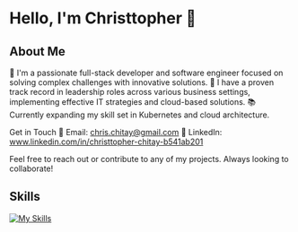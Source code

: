 # Hello, I'm Christtopher 👋

## About Me
🌱 I'm a passionate full-stack developer and software engineer focused on solving complex challenges with innovative solutions.
🏢 I have a proven track record in leadership roles across various business settings, implementing effective IT strategies and cloud-based solutions.
📚 Currently expanding my skill set in Kubernetes and cloud architecture.

Get in Touch
📧 Email: chris.chitay@gmail.com
🔗 LinkedIn: www.linkedin.com/in/christtopher-chitay-b541ab201

Feel free to reach out or contribute to any of my projects. Always looking to collaborate!

## Skills 
[![My Skills](https://skillicons.dev/icons?i=js,html,css,react,nodejs,mysql,kubernetes,grafana,git,gcp,docker,arduino)](https://skillicons.dev)
